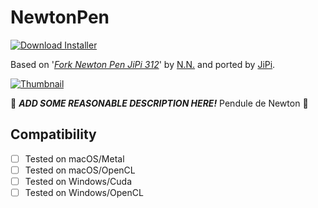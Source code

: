 # NewtonPen
[![Download Installer](https://img.shields.io/static/v1?label=Download&message=NewtonPen-Installer.lua&color=blue)](NewtonPen-Installer.lua "Installer")

Based on '_[Fork Newton Pen JiPi 312](https://www.shadertoy.com/view/fsSyzW)_' by [N.N.](https://www.shadertoy.com/user/N.N.) and ported by [JiPi](../../Site/Profiles/JiPi.md).

[![Thumbnail](NewtonPen_320x180.png)](https://www.shadertoy.com/view/fsSyzW "View on Shadertoy.com")

:construction: ***ADD SOME REASONABLE DESCRIPTION HERE!*** Pendule de Newton :construction:

## Compatibility
- [ ] Tested on macOS/Metal
- [ ] Tested on macOS/OpenCL
- [ ] Tested on Windows/Cuda
- [ ] Tested on Windows/OpenCL

